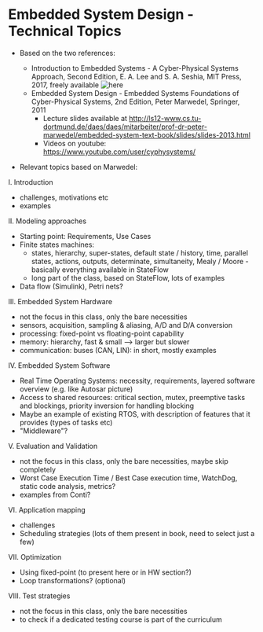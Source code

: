 # Embedded System Design - Technical Topics

- Based on the two references:
   - Introduction to Embedded Systems - A Cyber-Physical Systems Approach, Second Edition, E. A. Lee and S. A. Seshia, MIT Press, 2017, freely available ![here](http://leeseshia.org/)
   - Embedded System Design - Embedded Systems Foundations of Cyber-Physical Systems, 2nd Edition, Peter Marwedel, Springer, 2011  
      - Lecture slides available at http://ls12-www.cs.tu-dortmund.de/daes/daes/mitarbeiter/prof-dr-peter-marwedel/embedded-system-text-book/slides/slides-2013.html
      - Videos on youtube: https://www.youtube.com/user/cyphysystems/

- Relevant topics based on Marwedel:
   
I. Introduction
 - challenges, motivations etc
 - examples   
 
II. Modeling approaches
 - Starting point: Requirements, Use Cases
 - Finite states machines:
    - states, hierarchy, super-states, default state / history, time, parallel states, actions, outputs, determinate, simultaneity, Mealy / Moore - basically everything available in StateFlow
	- long part of the class, based on StateFlow, lots of examples
 - Data flow (Simulink), Petri nets?
 
III. Embedded System Hardware	
- not the focus in this class, only the bare necessities
- sensors, acquisition, sampling & aliasing, A/D and D/A conversion
- processing: fixed-point vs floating-point capability
- memory: hierarchy, fast & small --> larger but slower
- communication: buses (CAN, LIN): in short, mostly examples

IV. Embedded System Software
- Real Time Operating Systems: necessity, requirements, layered software overview (e.g. like Autosar picture)
- Access to shared resources: critical section, mutex, preemptive tasks and blockings, priority inversion for handling blocking
- Maybe an example of existing RTOS, with description of features that it provides (types of tasks etc)
- "Middleware"?

V. Evaluation and Validation
- not the focus in this class, only the bare necessities, maybe skip completely
- Worst Case Execution Time / Best Case execution time, WatchDog, static code analysis, metrics? 
- examples from Conti?

VI. Application mapping
- challenges
- Scheduling strategies (lots of them present in book, need to select just a few)

VII. Optimization
- Using fixed-point (to present here or in HW section?)
- Loop transformations? (optional)

VIII. Test strategies 
- not the focus in this class, only the bare necessities
- to check if a dedicated testing course is part of the curriculum

